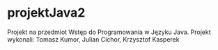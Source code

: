 # projektJava2
Projekt na przedmiot Wstęp do Programowania w Języku Java.
Projekt wykonali: Tomasz Kumor, Julian Cichor, Krzysztof Kasperek
